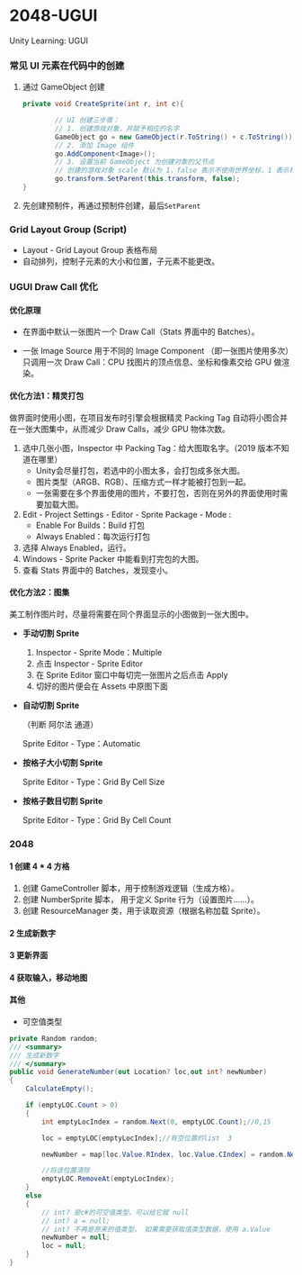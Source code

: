 # 2048-UGUI
Unity Learning: UGUI



###  常见 UI 元素在代码中的创建

1. 通过 GameObject 创建

   ```c#
   private void CreateSprite(int r, int c){
   
           // UI 创建三步骤：
           // 1. 创建游戏对象，并赋予相应的名字
           GameObject go = new GameObject(r.ToString() + c.ToString());
           // 2. 添加 Image 组件
           go.AddComponent<Image>();
           // 3. 设置当前 GameObject 为创建对象的父节点
           // 创建的游戏对象 scale 默认为 1，false 表示不使用世界坐标，1 表示相对于父节点
           go.transform.SetParent(this.transform, false);
   }
   ```

2. 先创建预制件，再通过预制件创建，最后```SetParent```



### Grid Layout Group (Script)

- Layout - Grid Layout Group 表格布局
- 自动排列，控制子元素的大小和位置，子元素不能更改。



### UGUI Draw Call 优化

#### 优化原理

- 在界面中默认一张图片一个 Draw Call（Stats 界面中的 Batches）。

- 一张 Image Source 用于不同的 Image Component （即一张图片使用多次）只调用一次 Draw Call：CPU 找图片的顶点信息、坐标和像素交给 GPU 做渲染。

#### 优化方法1：精灵打包

做界面时使用小图，在项目发布时引擎会根据精灵 Packing Tag 自动将小图合并在一张大图集中，从而减少 Draw Calls，减少 GPU 物体次数。

1. 选中几张小图，Inspector 中 Packing Tag：给大图取名字。（2019 版本不知道在哪里）
   - Unity会尽量打包，若选中的小图太多，会打包成多张大图。
   - 图片类型（ARGB、RGB）、压缩方式一样才能被打包到一起。
   - 一张需要在多个界面使用的图片，不要打包，否则在另外的界面使用时需要加载大图。
2. Edit - Project Settings - Editor - Sprite Package - Mode :
   - Enable For Builds：Build 打包
   - Always Enabled：每次运行打包
3. 选择 Always Enabled，运行。
4. Windows - Sprite Packer 中能看到打完包的大图。
5. 查看 Stats 界面中的 Batches，发现变小。

#### 优化方法2：图集

美工制作图片时，尽量将需要在同个界面显示的小图做到一张大图中。

- **手动切割 Sprite**
  1. Inspector - Sprite Mode：Multiple
  2. 点击 Inspector - Sprite Editor
  3. 在 Sprite Editor 窗口中每切完一张图片之后点击 Apply
  4. 切好的图片便会在 Assets 中原图下面

- **自动切割 Sprite**

  （判断 阿尔法 通道）

  Sprite Editor  - Type：Automatic

- **按格子大小切割 Sprite**

  Sprite Editor  - Type：Grid By Cell Size

- **按格子数目切割 Sprite**

  Sprite Editor  - Type：Grid By Cell Count



### 2048

#### 1 创建 4 * 4 方格

1. 创建 GameController 脚本，用于控制游戏逻辑（生成方格）。
2. 创建 NumberSprite 脚本， 用于定义 Sprite 行为（设置图片……）。
3. 创建 ResourceManager 类，用于读取资源（根据名称加载 Sprite）。

#### 2 生成新数字

#### 3 更新界面

#### 4 获取输入，移动地图



#### 其他

- 可空值类型

```c#
private Random random;
/// <summary>
/// 生成新数字
/// </summary>
public void GenerateNumber(out Location? loc,out int? newNumber)
{
    CalculateEmpty();

    if (emptyLOC.Count > 0)
    {
        int emptyLocIndex = random.Next(0, emptyLOC.Count);//0,15

        loc = emptyLOC[emptyLocIndex];//有空位置的list  3

        newNumber = map[loc.Value.RIndex, loc.Value.CIndex] = random.Next(0, 10) == 1 ? 4 : 2;

        //将该位置清除
        emptyLOC.RemoveAt(emptyLocIndex);
    }
    else
    {
        // int? 是c#的可空值类型，可以给它赋 null
        // int? a = null;
        // int? 不再是原来的值类型， 如果需要获取值类型数据，使用 a.Value
        newNumber = null;
        loc = null;
    }
}
```